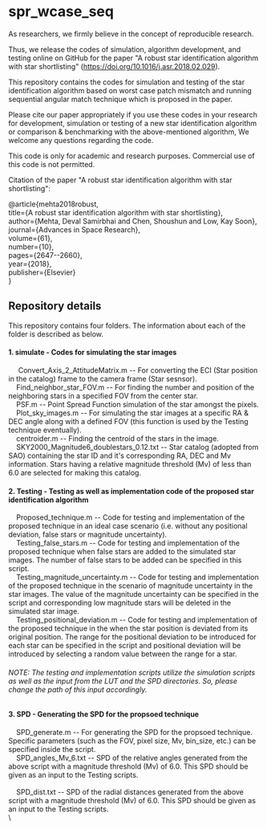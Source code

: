 # spr_wcase_seq
As researchers, we firmly believe in the concept of reproducible research.

Thus, we release the codes of simulation, algorithm development, and testing online on GitHub for the paper "A robust star identification algorithm with star shortlisting" (<https://doi.org/10.1016/j.asr.2018.02.029>).

This repository contains the codes for simulation and testing of the star identification algorithm based on worst case patch mismatch and running sequential angular match technique which is proposed in the paper. 

Please cite our paper appropriately if you use these codes in your research for development, simulation or testing of a new star identification algorithm or comparison & benchmarking with the above-mentioned algorithm, We welcome any questions regarding the code.

This code is only for academic and research purposes. Commercial use of this code is not permitted.

Citation of the paper "A robust star identification algorithm with star shortlisting":

@article{mehta2018robust,<br />
  title={A robust star identification algorithm with star shortlisting},<br />
  author={Mehta, Deval Samirbhai and Chen, Shoushun and Low, Kay Soon},<br />
  journal={Advances in Space Research},<br />
  volume={61},<br />
  number={10},<br />
  pages={2647--2660},<br />
  year={2018},<br />
  publisher={Elsevier}<br />
}

## Repository details

This repository contains four folders. The information about each of the folder is described as below.

#### 1. simulate - Codes for simulating the star images
&nbsp;&nbsp;&nbsp;&nbsp; Convert_Axis_2_AttitudeMatrix.m -- For converting the ECI (Star position in the catalog) frame to the camera frame (Star sesnsor).<br />
&nbsp;&nbsp;&nbsp;&nbsp;Find_neighbor_star_FOV.m -- For finding the number and position of the neighboring stars in a specified FOV from the center star.<br />
&nbsp;&nbsp;&nbsp;&nbsp;PSF.m -- Point Spread Function simulation of the star amongst the pixels.<br />
&nbsp;&nbsp;&nbsp;&nbsp;Plot_sky_images.m -- For simulating the star images at a specific RA & DEC angle along with a defined FOV (this function is used by the Testing technique eventually).<br />
&nbsp;&nbsp;&nbsp;&nbsp;centroider.m -- Finding the centroid of the stars in the image.<br />
&nbsp;&nbsp;&nbsp;&nbsp;SKY2000_Magnitude6_doublestars_0.12.txt -- Star catalog (adopted from SAO) containing the star ID and it's corresponding RA, DEC and Mv information. Stars having a relative magnitude threshold (Mv) of less than 6.0 are selected for making this catalog.<br />
  
#### 2. Testing - Testing as well as implementation code of the proposed star identification algorithm
&nbsp;&nbsp;&nbsp;&nbsp;Proposed_technique.m -- Code for testing and implementation of the proposed technique in an ideal case scenario (i.e. without any positional deviation, false stars or magnitude uncertainty).<br />
&nbsp;&nbsp;&nbsp;&nbsp;Testing_false_stars.m -- Code for testing and implementation of the proposed technique when false stars are added to the simulated star images. The number of false stars to be added can be specified in this script.<br />
&nbsp;&nbsp;&nbsp;&nbsp;Testing_magnitude_uncertainty.m -- Code for testing and implementation of the proposed technique in the scenario of magnitude uncertainty in the star images. The value of the magnitude uncertainty can be specified in the script and corresponding low magnitude stars will be deleted in the simulated star image.<br />
&nbsp;&nbsp;&nbsp;&nbsp;Testing_positional_deviation.m -- Code for testing and implementation of the proposed technique in the when the star position is deviated from its original position. The range for the positional deviation to be introduced for each star can be specified in the script and positional deviation will be introduced by selecting a random value between the range for a star.<br />
###### NOTE: The testing and implementation scripts utilize the simulation scripts as well as the input from the LUT and the SPD directories. So, please change the path of this input accordingly.

#### 3. SPD - Generating the SPD for the propsoed technique
&nbsp;&nbsp;&nbsp;&nbsp;SPD_generate.m -- For generating the SPD for the propsoed technique. Specific parameters (such as the FOV, pixel size, Mv, bin_size, etc.) can be specified inside the script.<br />
&nbsp;&nbsp;&nbsp;&nbsp;SPD_angles_Mv_6.txt -- SPD of the relative angles generated from the above script with a magnitude threshold (Mv) of 6.0. This SPD should be given as an input to the Testing scripts.<br />\
&nbsp;&nbsp;&nbsp;&nbsp;SPD_dist.txt -- SPD of the radial distances generated from the above script with a magnitude threshold (Mv) of 6.0. This SPD should be given as an input to the Testing scripts.<br />\

